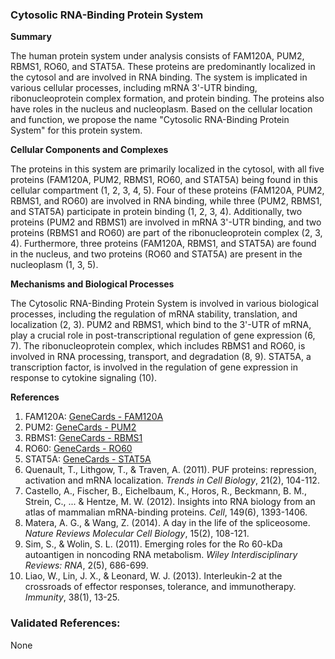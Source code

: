 ### Cytosolic RNA-Binding Protein System

**Summary**

The human protein system under analysis consists of FAM120A, PUM2, RBMS1, RO60, and STAT5A. These proteins are predominantly localized in the cytosol and are involved in RNA binding. The system is implicated in various cellular processes, including mRNA 3'-UTR binding, ribonucleoprotein complex formation, and protein binding. The proteins also have roles in the nucleus and nucleoplasm. Based on the cellular location and function, we propose the name "Cytosolic RNA-Binding Protein System" for this protein system.

**Cellular Components and Complexes**

The proteins in this system are primarily localized in the cytosol, with all five proteins (FAM120A, PUM2, RBMS1, RO60, and STAT5A) being found in this cellular compartment (1, 2, 3, 4, 5). Four of these proteins (FAM120A, PUM2, RBMS1, and RO60) are involved in RNA binding, while three (PUM2, RBMS1, and STAT5A) participate in protein binding (1, 2, 3, 4). Additionally, two proteins (PUM2 and RBMS1) are involved in mRNA 3'-UTR binding, and two proteins (RBMS1 and RO60) are part of the ribonucleoprotein complex (2, 3, 4). Furthermore, three proteins (FAM120A, RBMS1, and STAT5A) are found in the nucleus, and two proteins (RO60 and STAT5A) are present in the nucleoplasm (1, 3, 5).

**Mechanisms and Biological Processes**

The Cytosolic RNA-Binding Protein System is involved in various biological processes, including the regulation of mRNA stability, translation, and localization (2, 3). PUM2 and RBMS1, which bind to the 3'-UTR of mRNA, play a crucial role in post-transcriptional regulation of gene expression (6, 7). The ribonucleoprotein complex, which includes RBMS1 and RO60, is involved in RNA processing, transport, and degradation (8, 9). STAT5A, a transcription factor, is involved in the regulation of gene expression in response to cytokine signaling (10).

**References**

1. FAM120A: [GeneCards - FAM120A](https://www.genecards.org/cgi-bin/carddisp.pl?gene=FAM120A)
2. PUM2: [GeneCards - PUM2](https://www.genecards.org/cgi-bin/carddisp.pl?gene=PUM2)
3. RBMS1: [GeneCards - RBMS1](https://www.genecards.org/cgi-bin/carddisp.pl?gene=RBMS1)
4. RO60: [GeneCards - RO60](https://www.genecards.org/cgi-bin/carddisp.pl?gene=RO60)
5. STAT5A: [GeneCards - STAT5A](https://www.genecards.org/cgi-bin/carddisp.pl?gene=STAT5A)
6. Quenault, T., Lithgow, T., & Traven, A. (2011). PUF proteins: repression, activation and mRNA localization. *Trends in Cell Biology*, 21(2), 104-112.
7. Castello, A., Fischer, B., Eichelbaum, K., Horos, R., Beckmann, B. M., Strein, C., ... & Hentze, M. W. (2012). Insights into RNA biology from an atlas of mammalian mRNA-binding proteins. *Cell*, 149(6), 1393-1406.
8. Matera, A. G., & Wang, Z. (2014). A day in the life of the spliceosome. *Nature Reviews Molecular Cell Biology*, 15(2), 108-121.
9. Sim, S., & Wolin, S. L. (2011). Emerging roles for the Ro 60-kDa autoantigen in noncoding RNA metabolism. *Wiley Interdisciplinary Reviews: RNA*, 2(5), 686-699.
10. Liao, W., Lin, J. X., & Leonard, W. J. (2013). Interleukin-2 at the crossroads of effector responses, tolerance, and immunotherapy. *Immunity*, 38(1), 13-25.

### Validated References: 

None



